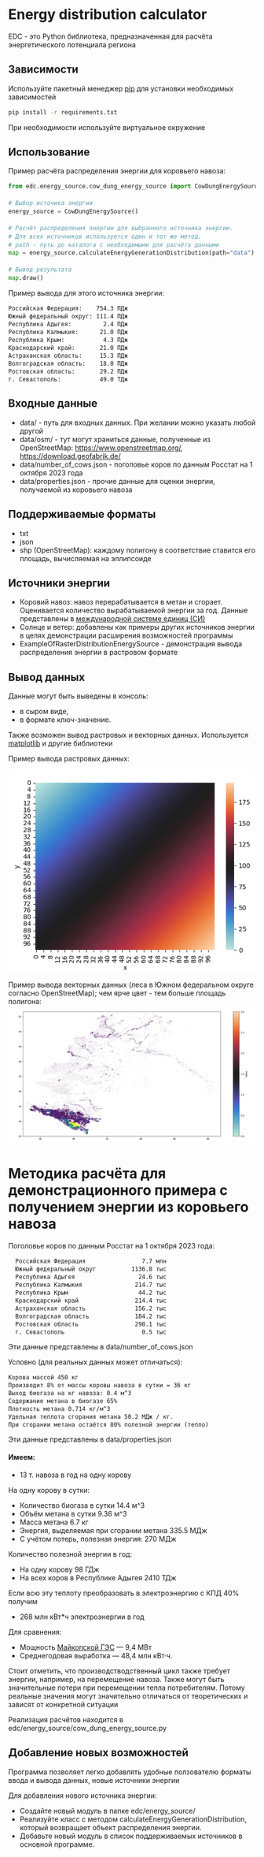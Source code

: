 # Energy distribution calculator

EDC - это Python библиотека, предназначенная для расчёта энергетического потенциала региона

## Зависимости

Используйте пакетный менеджер [pip](https://pip.pypa.io/en/stable/) для установки необходимых зависимостей

```bash
pip install -r requirements.txt
```

При необходимости используйте виртуальное окружение

## Использование

Пример расчёта распределения энергии для коровьего навоза:

```python
from edc.energy_source.cow_dung_energy_source import CowDungEnergySource

# Выбор источика энергии
energy_source = CowDungEnergySource()

# Расчёт распределения энергии для выбранного источника энергии.
# Для всех источников используется один и тот же метод.
# path - путь до каталога с необходимыми для расчёта данными
map = energy_source.calculateEnergyGenerationDistribution(path="data")

# Вывод результата
map.draw()
```

Пример вывода для этого источника энергии:

```
Российская Федерация:    754.3 ПДж
Южный федеральный округ: 111.4 ПДж
Республика Адыгея:         2.4 ПДж
Республика Калмыкия:      21.0 ПДж
Республика Крым:           4.3 ПДж
Краснодарский край:       21.0 ПДж
Астраханская область:     15.3 ПДж
Волгоградская область:    18.0 ПДж
Ростовская область:       29.2 ПДж
г. Севастополь:           49.0 ТДж
```

## Входные данные
- data/ - путь для входных данных. При желании можно указать любой другой
- data/osm/ - тут могут храниться данные, полученные из OpenStreetMap: https://www.openstreetmap.org/, https://download.geofabrik.de/
- data/number_of_cows.json - поголовье коров по данным Росстат на 1 октября 2023 года
- data/properties.json - прочие данные для оценки энергии, получаемой из коровьего навоза

## Поддерживаемые форматы
- txt
- json
- shp (OpenStreetMap): каждому полигону в соответствие ставится его площадь, вычисляемая на эллипсоиде

## Источники энергии
- Коровий навоз: навоз перерабатывается в метан и сгорает. Оценивается количество вырабатываемой энергии за год. Данные представлены в [международной системе единиц (СИ)](https://ru.wikipedia.org/wiki/Международная_система_единиц)
- Солнце и ветер: добавлены как примеры других источников энергии в целях демонстрации расширения возможностей программы
- ExampleOfRasterDistributionEnergySource - демонстрация вывода распределения энергии в растровом формате

## Вывод данных
Данные могут быть выведены в консоль:
- в сыром виде,
- в формате ключ-значение.

Также возможен вывод растровых и векторных данных. Используется [matplotlib](https://github.com/matplotlib/matplotlib) и другие библиотеки

Пример вывода растровых данных:

![](screenshots/raster_distribution.png)

Пример вывода векторных данных (леса в Южном федеральном округе согласно OpenStreetMap); чем ярче цвет - тем больше площадь полигона:
![](screenshots/vector_distribution.png)


# Методика расчёта для демонстрационного примера с получением энергии из коровьего навоза

Поголовье коров по данным Росстат на 1 октября 2023 года:
```
  Российская Федерация                7.7 млн
  Южный федеральный округ          1136.8 тыс
  Республика Адыгея                  24.6 тыс
  Республика Калмыкия               214.7 тыс
  Республика Крым                    44.2 тыс
  Краснодарский край                214.4 тыс
  Астраханская область              156.2 тыс
  Волгоградская область             184.2 тыс
  Ростовская область                298.1 тыс
  г. Севастополь                      0.5 тыс
```
Эти данные представлены в data/number_of_cows.json

Условно (для реальных данных может отличаться):
```
Корова массой 450 кг
Производит 8% от массы коровы навоза в сутки = 36 кг
Выход биогаза на кг навоза: 0.4 м^3
Содержание метана в биогазе 65%
Плотность метана 0.714 кг/м^3
Удельная теплота сгорания метана 50.2 МДж / кг.
При сгорании метана остаётся 80% полезной энергии (тепло)
```
Эти данные представлены в data/properties.json

#### Имеем:
- 13 т. навоза в год на одну корову

На одну корову в сутки:
- Количество биогаза в сутки 14.4 м^3
- Объём метана в сутки 9.36 м^3
- Масса метана 6.7 кг
- Энергия, выделяемая при сгорании метана 335.5 МДж
- С учётом потерь, полезная энергия: 270 МДж

Количество полезной энергии в год:  
- На одну корову 98 ГДж
- На всех коров в Республике Адыгея 2410 ТДж

Если всю эту теплоту преобразовать в электроэнергию с КПД 40% получим
- 268 млн кВт*ч электроэнергии в год

Для сравнения:
- Мощность [Майкопской ГЭС](https://ru.wikipedia.org/wiki/Майкопская_ГЭС) — 9,4 МВт
- Среднегодовая выработка — 48,4 млн кВт·ч.

Стоит отметить, что производстводственный цикл также требует энергии, например, на перемещение навоза. Также могут быть значительные потери при перемещении тепла потребителям. Потому реальные значения могут значительно отличаться от теоретических и зависят от конкретной ситуации

Реализация расчётов находится в edc/energy_source/cow_dung_energy_source.py

## Добавление новых возможностей
Программа позволяет легко добавлять удобные ползователю форматы ввода и вывода данных, новые источники энергии

Для добавления нового источника энергии:
- Создайте новый модуль в папке edc/energy_source/
- Реализуйте класс с методом calculateEnergyGenerationDistribution, который возвращает объект распределения энергии.
 - Добавьте новый модуль в список поддерживаемых источников в основной программе.
